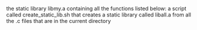 the static library libmy.a containing all the functions listed below:
a script called create_static_lib.sh that creates a static library called liball.a from all the .c files that are in the current directory
